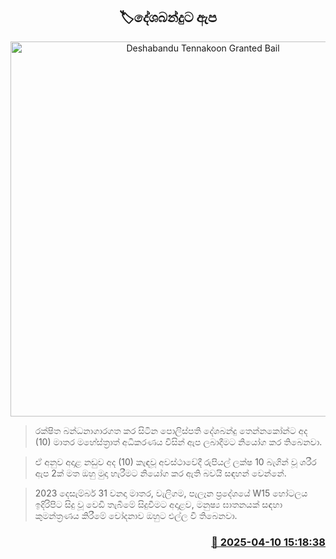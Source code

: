<p align='center'><b><h2 align='center' title='Deshabandu Tennakoon Granted Bail'>🏷දේශබන්දුට ඇප</h2></b></p>
<p align='center'><img src='https://helakuru.sgp1.cdn.digitaloceanspaces.com/esana/images/lib/deshabandu-thennakoon-3983.jpg' width='600' alt='Deshabandu Tennakoon Granted Bail'></p>

> රක්ෂිත බන්ධනාගාරගත කර සිටින පොලිස්පති දේශබන්දු තෙන්නකෝන්ට අද (10) මාතර මහේස්ත්‍රාත් අධිකරණය විසින් ඇප ලබාදීමට නියෝග කර තිබෙනවා.

> ඒ අනුව අදාළ නඩුව අද (10) කැඳවූ අවස්ථාවේදී රුපියල් ලක්ෂ 10 බැගින් වූ ශරීර ඇප 2ක් මත ඔහු මුදා හැරීමට නියෝග කර ඇති බවයි සඳහන් වෙන්නේ.

> 2023 දෙසැම්බර් 31 වනදා මාතර, වැලිගම, පැලෑන ප්‍රදේශයේ W15 හෝටලය ඉදිරිපිට සිදු වූ වෙඩි තැබීමේ සිදුවීමට අදාළව, මනුෂ්‍ය ඝාතනයක් සඳහා කුමන්ත්‍රණය කිරීමේ චෝදනාව ඔහුට එල්ල වී තිබෙනවා.



<h3 align='right'><a href='https://www.helakuru.lk/esana/p/109165/'>📅 2025-04-10 15:18:38</a></h3>
